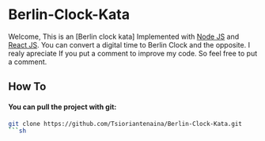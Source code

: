 # Berlin-Clock-Kata

Welcome, This is an [Berlin clock kata] Implemented with [Node JS](https://nodejs.org) and [React JS](https://reactjs.org/). You can convert a digital time to Berlin Clock and the opposite.
I realy apreciate If you put a comment to improve my code. So feel free to put a comment.

## How To
#### You can pull the project with git:
```sh
git clone https://github.com/Tsioriantenaina/Berlin-Clock-Kata.git
```sh
